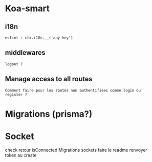 # Koa-smart
## i18n
    eslint : ctx.i18n.__('any key')
## middlewares
    logout ?
## Manage access to all routes
    Comment faire pour les routes non authentifiées comme login ou register ?

# Migrations (prisma?)

# Socket


check retour isConnected
Migrations
sockets
faire le readme
renvoyer token au create
